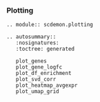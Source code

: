 ### Plotting

```{eval-rst}
.. module:: scdemon.plotting
```

```{eval-rst}
.. autosummary::
   :nosignatures:
   :toctree: generated

   plot_genes
   plot_gene_logfc
   plot_df_enrichment
   plot_svd_corr
   plot_heatmap_avgexpr
   plot_umap_grid
```


